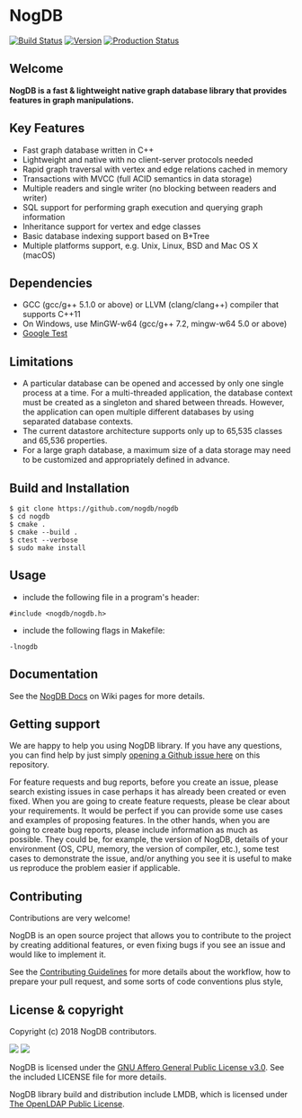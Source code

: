 # NogDB

[![Build Status](https://travis-ci.org/nogdb/nogdb.svg?branch=develop)](https://travis-ci.org/nogdb/nogdb)
[![Version](https://img.shields.io/badge/version-0.12.0%20beta-blue.svg)]()
[![Production Status](https://img.shields.io/badge/status-unstable-red.svg)]()

## Welcome
**NogDB is a fast & lightweight native graph database library that provides features in graph manipulations.**

## Key Features
* Fast graph database written in C++
* Lightweight and native with no client-server protocols needed
* Rapid graph traversal with vertex and edge relations cached in memory
* Transactions with MVCC (full ACID semantics in data storage)
* Multiple readers and single writer (no blocking between readers and writer)
* SQL support for performing graph execution and querying graph information
* Inheritance support for vertex and edge classes
* Basic database indexing support based on B+Tree
* Multiple platforms support, e.g. Unix, Linux, BSD and Mac OS X (macOS)

## Dependencies
* GCC (gcc/g++ 5.1.0 or above) or LLVM (clang/clang++) compiler that supports C++11
* On Windows, use MinGW-w64 (gcc/g++ 7.2, mingw-w64 5.0 or above)
* [Google Test](https://github.com/google/googletest)

## Limitations
* A particular database can be opened and accessed by only one single process at a time. For a multi-threaded application, the database context must be created as a singleton and shared between threads. However, the application can open multiple different databases by using separated database contexts.
* The current datastore architecture supports only up to 65,535 classes and 65,536 properties.
* For a large graph database, a maximum size of a data storage may need to be customized and appropriately defined in advance.

## Build and Installation
```
$ git clone https://github.com/nogdb/nogdb
$ cd nogdb
$ cmake .
$ cmake --build .
$ ctest --verbose
$ sudo make install
```

## Usage
* include the following file in a program's header:
```
#include <nogdb/nogdb.h>
```
* include the following flags in Makefile:
```
-lnogdb
```

## Documentation

See the [NogDB Docs](https://github.com/nogdb/nogdb/wiki) on Wiki pages for more details.

## Getting support
We are happy to help you using NogDB library. If you have any questions, you can find help by just simply [opening a Github issue here](https://github.com/nogdb/nogdb/issues) on this repository.

For feature requests and bug reports, before you create an issue, please search existing issues in case perhaps it has already been created or even fixed. When you are going to create feature requests, please be clear about your requirements. It would be perfect if you can provide some use cases and examples of proposing features. 
In the other hands, when you are going to create bug reports, please include information as much as possible. They could be, for example, the version of NogDB, details of your environment (OS, CPU, memory, the version of compiler, etc.), some test cases to demonstrate the issue, and/or anything you see it is useful to make us reproduce the problem easier if applicable.

## Contributing
Contributions are very welcome!

NogDB is an open source project that allows you to contribute to the project by creating additional features, or even fixing bugs if you see an issue and would like to implement it.

See the [Contributing Guidelines](https://github.com/nogdb/nogdb/blob/develop/CONTRIBUTING.md) for more details about the workflow, how to prepare your pull request, and some sorts of code conventions plus style, 

## License & copyright
Copyright (c) 2018 NogDB contributors.

![](https://www.gnu.org/graphics/agplv3-155x51.png)
![](https://www.openldap.org/images/headers/LDAPlogo.gif)

NogDB is licensed under the [GNU Affero General Public License v3.0](https://www.gnu.org/licenses/agpl-3.0.en.html). See the included LICENSE file for more details.

NogDB library build and distribution include LMDB, which is licensed under [The OpenLDAP Public License](http://www.openldap.org/software/release/license.html).
